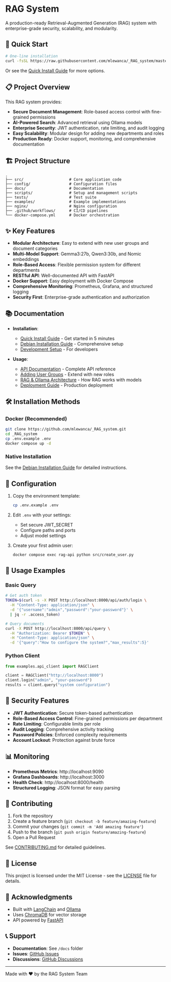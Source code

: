 # RAG System

A production-ready Retrieval-Augmented Generation (RAG) system with enterprise-grade security, scalability, and modularity.

## 🚀 Quick Start

```bash
# One-line installation
curl -fsSL https://raw.githubusercontent.com/mlewanca/_RAG_system/master/scripts/quick_install.sh | bash
```

Or see the [Quick Install Guide](docs/quick_install.md) for more options.

## 📋 Project Overview

This RAG system provides:
- **Secure Document Management**: Role-based access control with fine-grained permissions
- **AI-Powered Search**: Advanced retrieval using Ollama models
- **Enterprise Security**: JWT authentication, rate limiting, and audit logging
- **Easy Scalability**: Modular design for adding new departments and roles
- **Production Ready**: Docker support, monitoring, and comprehensive documentation

## 🏗️ Project Structure

```
.
├── src/                    # Core application code
├── config/                 # Configuration files
├── docs/                   # Documentation
├── scripts/                # Setup and management scripts
├── tests/                  # Test suite
├── examples/               # Example implementations
├── nginx/                  # Nginx configuration
├── .github/workflows/      # CI/CD pipelines
└── docker-compose.yml      # Docker orchestration
```

## ✨ Key Features

- **Modular Architecture**: Easy to extend with new user groups and document categories
- **Multi-Model Support**: Gemma3:27b, Qwen3:30b, and Nomic embeddings
- **Role-Based Access**: Flexible permission system for different departments
- **RESTful API**: Well-documented API with FastAPI
- **Docker Support**: Easy deployment with Docker Compose
- **Comprehensive Monitoring**: Prometheus, Grafana, and structured logging
- **Security First**: Enterprise-grade authentication and authorization

## 📚 Documentation

- **Installation**:
  - [Quick Install Guide](docs/quick_install.md) - Get started in 5 minutes
  - [Debian Installation Guide](docs/debian_installation_guide.md) - Comprehensive setup
  - [Development Setup](docs/development_setup.md) - For developers

- **Usage**:
  - [API Documentation](docs/api_documentation.md) - Complete API reference
  - [Adding User Groups](docs/adding_user_groups.md) - Extend with new roles
  - [RAG & Ollama Architecture](docs/rag_ollama_architecture.md) - How RAG works with models
  - [Deployment Guide](docs/deployment_guide.md) - Production deployment

## 🛠️ Installation Methods

### Docker (Recommended)
```bash
git clone https://github.com/mlewanca/_RAG_system.git
cd _RAG_system
cp .env.example .env
docker compose up -d
```

### Native Installation
See the [Debian Installation Guide](docs/debian_installation_guide.md) for detailed instructions.

## 🔧 Configuration

1. Copy the environment template:
   ```bash
   cp .env.example .env
   ```

2. Edit `.env` with your settings:
   - Set secure JWT_SECRET
   - Configure paths and ports
   - Adjust model settings

3. Create your first admin user:
   ```bash
   docker compose exec rag-api python src/create_user.py
   ```

## 🚦 Usage Examples

### Basic Query
```bash
# Get auth token
TOKEN=$(curl -s -X POST http://localhost:8000/api/auth/login \
  -H "Content-Type: application/json" \
  -d '{"username":"admin","password":"your-password"}' \
  | jq -r .access_token)

# Query documents
curl -X POST http://localhost:8000/api/query \
  -H "Authorization: Bearer $TOKEN" \
  -H "Content-Type: application/json" \
  -d '{"query":"How to configure the system?","max_results":5}'
```

### Python Client
```python
from examples.api_client import RAGClient

client = RAGClient("http://localhost:8000")
client.login("admin", "your-password")
results = client.query("system configuration")
```

## 🔐 Security Features

- **JWT Authentication**: Secure token-based authentication
- **Role-Based Access Control**: Fine-grained permissions per department
- **Rate Limiting**: Configurable limits per role
- **Audit Logging**: Comprehensive activity tracking
- **Password Policies**: Enforced complexity requirements
- **Account Lockout**: Protection against brute force

## 📊 Monitoring

- **Prometheus Metrics**: http://localhost:9090
- **Grafana Dashboards**: http://localhost:3000
- **Health Check**: http://localhost:8000/health
- **Structured Logging**: JSON format for easy parsing

## 🤝 Contributing

1. Fork the repository
2. Create a feature branch (`git checkout -b feature/amazing-feature`)
3. Commit your changes (`git commit -m 'Add amazing feature'`)
4. Push to the branch (`git push origin feature/amazing-feature`)
5. Open a Pull Request

See [CONTRIBUTING.md](CONTRIBUTING.md) for detailed guidelines.

## 📝 License

This project is licensed under the MIT License - see the [LICENSE](LICENSE) file for details.

## 🙏 Acknowledgments

- Built with [LangChain](https://langchain.com/) and [Ollama](https://ollama.ai/)
- Uses [ChromaDB](https://www.trychroma.com/) for vector storage
- API powered by [FastAPI](https://fastapi.tiangolo.com/)

## 📞 Support

- **Documentation**: See `/docs` folder
- **Issues**: [GitHub Issues](https://github.com/mlewanca/_RAG_system/issues)
- **Discussions**: [GitHub Discussions](https://github.com/mlewanca/_RAG_system/discussions)

---

Made with ❤️ by the RAG System Team
